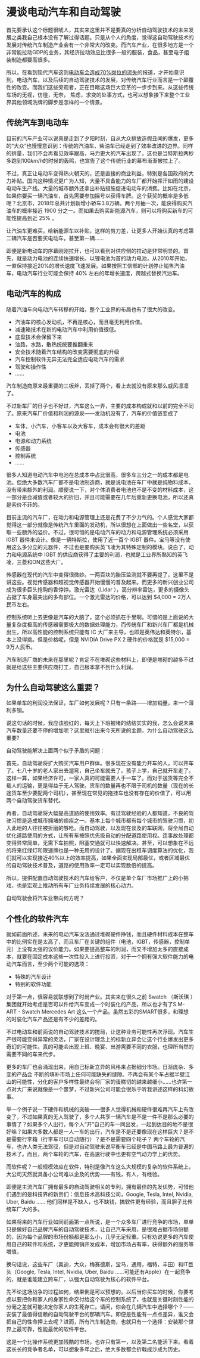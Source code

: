 # 漫谈电动汽车和自动驾驶

首先要承认这个标题很唬人，其实来这里并不是要真的分析自动驾驶技术的未来发展之类我自己根本没有了解过得话题。只是从个人的角度，觉得这自动驾驶技术的发展对传统汽车制造产业会有一个非常大的改变。而汽车产业，在很多地方是一个非常能拉动GDP的业务，其经济拉动效应比很多一般的服装，食品，甚至电子组装制造都要高很多。

所以，在看到现代汽车这则[电动车会造成70%岗位的流失](http://auto.gasgoo.com/News/2018/03/27011955195570037538C101.shtml)的报道，才开始意识到，电动汽车，以及后续的自动驾驶技术的发展，对传统汽车行业而言是一个颠覆性的改变。而我们这些旁观者，正在目睹这场巨大变革的一步步到来。从这些传统车场的无视，彷徨，无奈， 焦虑，求变的处事方式，也可以想象接下来整个工业界其他领域洗牌的脚步是怎样的一个情景。

## 传统汽车到电动车

目前的汽车产业可以说真是走到了夕阳时刻，自从大众排放造假丑闻的爆发，更多的“大众”也慢慢意识到：传统的汽油车、柴油车已经走到了效率改进的边界。同样的排量，我们不会再看见效率跟高，马力更大的汽车出现了。这也是当特斯拉两秒多跑到100$km/h$的时候的轰鸣，也宣告了这个传统行业的幕布渐渐被拉上了。

不过，真正让电动车变得热火朝天的，还是直接的商业利益，特别是各国政府的大力补贴。国内这种情况更广为人知，大量不具备能力的车厂都开始挥汗如雨的建设电动车生产线。大量的城市额外还拿出补贴措施促进电动车的消费。比如在北京，如果你要买一辆汽油车，首先需要参加摇号以获得车牌。这个获奖的概率是多低呢？北京市，2018年总共计划新增小轿车3.8万辆，两个月抽一次，能获得购买汽油车的概率接近 1900 分之一。而如果去购买新能源汽车，则可以将购买新车的可能性提高到近 25% 。

让汽油车更难买，给新能源车以补贴，这样的剪刀差，让更多人开始认真的考虑第二辆汽车是否要买电动车，甚至第一辆……

即便是新电动车的序幕刚刚拉开，也可以看到对供应侧的拉动是非常明显的。首先，就是动力电池的连续快速增长。以锂电池为首的动力电池，从2010年开始，一直保持接近20%的增长速度飞速发展。如果按照工信部的计划停止销售汽油车，电动汽车行业可能会保持 40% 左右的年增长速度，跨越式替换汽油车。

## 电动汽车的构成

随着汽油车向电动汽车转移的开始，整个工业界的布局也有了很大的改变。

- 汽油车的核心发动机，不再是核心，而且毫无利用价值。
- 减速箱技术在新的电动汽车中利用价值很低。
- 底盘技术会保留下来
- 油路，水路，散热统统要推翻重来
- 安全技术随着汽车结构的改变需要彻底的升级
- 汽车控制软件无异无法完全适应电动汽车的需求
- 驾驶和操作性
- ……

汽车制造商原来最重要的三板斧，丢掉了两个，看上去就没有原来那么威风凛凛了。

不过新车厂的日子也不好过，汽车这么一弄，主要的成本构成就和以前的完全不同了。原来汽车厂价值和利润的源泉——发动机没有了，汽车的价值链变成了

- 车体，小汽车，小客车以及大客车，成本会有很大的差距
- 电池
- 电源和动力系统
- 传感器
- 控制系统
- ……

很多人知道电动汽车中电池在总成本中占比很高，很多车三分之一的成本都是电池。但绝大多数汽车厂都不是电池制造商，就是说电池在车厂中就是纯物料成本，没有带来额外的利润。顺便说一下，对个体消费者电池也不是不变的材料成本，这一部分是会减值或者较大的折旧，并且可能需要在几年后重新更换电池，所以还真是索价不菲的。

目前主流的汽车厂，在动力和电源管理上还是花费了不少力气的。个人感觉大家都觉得这一部分就像是传统汽车里面的发动机，所以很想在上面做出一些名堂，以获取一些额外的溢价。不过，很可惜的是电动汽车的动力和电源管理系统必须采用 IGBT 器件来设计。像是一辆特斯拉，使用了近一百个 IGBT 器件。宝马等没有使用这么多分立的元器件，不过也是要购买英飞凌为其特殊定制的模块。说白了，动力和电源系统中 IGBT 的供应商获得了主要的利润，也就是工业界所熟知的英飞凌，三菱和ON这些大厂。

传感器在现代的汽车中变得很微妙。一两百块的胎压监测就不要再提了，这里不是讲这些。视觉传感器和超视觉传感器开始慢慢的普及起来。而更多的新兴创业公司成为很多巨头抢购的香饽饽。激光雷达（Lidar ），高分辨率雷达，更多的摄像头占据了车身最突出的多有部位。一个激光雷达的价格，可以达到 $4,000 = 2万人民币左右。

控制系统听上去更像是汽车的大脑了，这个必须抓在手里啊。可惜的是上面说的大量复杂度极高的传感器需要极大的数据处理能力，而传统车厂和新兴车厂都是机械出生，所以高性能的控制系统只能有 IC 大厂来主导，也即是英伟达和英特尔，基本上没得挑。但是价格呢，但是 NVIDIA Drive PX 2 硬件的价格就是 $15,000 = 9万人民币。

汽车制造厂商的未来在那里呢？肯定不在堆砌这些材料上，即便是堆砌的越多不过就是给这些主要供应商打工，自己根本拿不到什么利润。

## 为什么自动驾驶这么重要？

如果单车的利润没法保证，车厂如何发展呢？只有一条路——增加销量，来一个薄利多销。

说这句话的时候，我应该脸红的，每天上下班被堵的结结实实的我，怎么会说未来汽车数量还要不停的增加呢？这里就引出来今天所说的主题，为什么自动驾驶这么重要?

自动驾驶能解决上面两个似乎矛盾的问题：

首先，自动驾驶将扩大购买汽车用户群体。很多现在没有能力开车的人，可以开车了。七八十岁的老人家出去遛弯，自己坐车就去了。孩子上学，自己就开车走了。这样一算，如果经济许可，一家人真的可能需要人手一车了。而对于送货等完全不载人的运输，更是得益于无人驾驶。货车的数量再也不限于司机的数量（现在的长途货车至少要配两个司机），甚至现在常见的拖挂车也没有存在的价值了，可以用两个自动驾驶货车替代。

再者，自动驾驶将大幅提高道路的使用效率。有过驾驶经验的人都知道，不良的驾驶习惯是造成城市拥堵的痼疾之一。基本上每个城市都有每个城市的驾驶习惯，初入此地的人往往被折磨的够呛。而自动驾驶，以及现在谈及的车联网，将全局自动优化道路使用的方式，让所有车按照优先级自动的分配道路使用权。连事故处理都变得异常简单，无需下车拍照，阻塞交通就可以快速解决。甚至，可以想象在不远的将来红绿灯和限速牌也是一种无用的设计了。据现在出租车调度算法的优化，我们就可以实现接近40%以上的效率提高，如果全面实现局部最优，或者区域最优的自动驾驶技术普及，道路的使用效率一定可以实现数倍的提高。

所以，提供配置自动驾驶技术的汽车给客户，不仅是单个车厂市场推广上的小把戏，也是宏观上推动所有车厂业务持续发展的核心动力。

自动驾驶会将汽车业带向何方呢？

## 个性化的软件汽车

就如前面所述，未来的电动汽车没法通过堆砌硬件挣钱，而且硬件材料成本在整车中的比例实在是太高了，而且车厂在关键的组件（电池，IGBT，传感器，控制单元）上没有太强的议价能力。如果要提高整车的利润，而又不增加太多的直接成本，就要在固定成本这些一次性投入上进行投资，对于一个拥有强大软件能力的电动汽车而言，至少两个可能的选项：

- 特殊的汽车设计
- 特别的软件功能

对于第一点，很容易就联想到了时尚产业。其实来在很久之前 Swatch （斯沃琪 ）集团就开始考虑是否可以件给汽车变成一个时装化的产品，所以也才有了S.M-ART - Swatch Mercedes Art 这么一个产品。虽然五彩的SMART很多，和理想的时装化汽车产品还是有不少的差距的。

不过电动车和前面说的自动驾驶技术的搅局，让这种业务可能性再次浮现。汽车生产很可能变得异常的灵活，厂家在设计理念上的标新立异会让这个行业爆发出更多奇幻的可能性。真的可能会出现上班、晚宴、出游需要不同的衣服，也理所当然的需要不同的车来代步。

更多的车厂也会涌现出来，用自己标新立异的风格来占据细分市场。日渐庞杂、多变的产品会 不断的填补市场上任何可能缺失的缝隙。不再会有某个车占据半壁江山的可能性，分化的客户多样性最终会将厂家的蛋糕切的越来越细小……也许第一点对大厂来说就像是一个噩梦，不过新兴公司可能会很乐于听我讲述这样的科幻故事。

举一个例子说一下硬件和机械的突破——很多人觉得机械和硬件很难再汽车上有改变了，不过如果真的无人驾驶了，多个人共享一辆汽车是不是一件不是那么必要的事情了？如果多个人出行，每个人“开”自己的车一同出发，一起到达目的地不是很好嘛？如果大多数人都是一人一车的出行，汽车是不是还要像现在这样巨大？是不是需要行李箱（行李车可以自动随行）？是不是需要四个轮子？ 两个车轮的汽车，也许人类无法驾驭，但是对自动驾驶来说平衡车已经是中国马路上最为普遍的技术了。而且，两个车轮的汽车，在高速行驶中也更有空气动力学上的优势。

而软件呢？一般规模效应在软件，特别是像汽车这么大规模的复杂的软件系统上，大公司天然就具备小公司难以企及的优势——有钱，有人，有经验。

即便是主流汽车厂拥有最多的自动驾驶相关的专利，拥有最佳的先发优势，可惜他们遇到的是科技界的新贵们：信息技术高科技公司，Google, Tesla, Intel, Nvidia, Uber, Baidu …… 他们同样是不缺人，也不缺钱，搞软件更有经验，而且胆子比传统车厂大的多。

如果将来的汽车行业如同前面第一点所说，是一个众多车厂进行竞争的市场，单单只是做好自己品牌汽车的自动驾驶技术，让自己汽车采用，是很难占据市场份额的，因为每个品牌的市场份额都是那么小，几乎无足轻重。只有劝说更多的汽车使用自己的软件和系统，才更能摊销开发成本，增加市场占有率，获得额外的服务等增值。

换句话说，这些车厂（奥迪，大众，梅赛德斯，宝马，通用，福特，丰田）和IT巨头（Google, Tesla, Intel, Nvidia, Uber, Baidu ……可能还有Apple）在一起竞争的，就是谁能建立跨车厂，以强大自动驾驶为核心的软件平台。

先不论这场战争的过程如何，结果倒是可以预想的。以后当你买车的时候，你要考虑以要把你和家人的身家性命交付给这个车的控制系统了，也就是关键时刻性能的分毫之差就可能决定你家人的生死存亡。请问，你会在几辆汽车中选择哪个？——安装了最值得信赖的自动驾驶平台的那辆汽车。即便是性能有一点点差异，谁又会把自己的性命押上去呢？进而，所有汽车制造商，也就只有一个选择：安装那个世界上最可靠，性能最优的软件平台。

这是一个比操作系统更加残酷的市场，也许只有第一，以及第二名能活下来。看着这长长的竞争者名单，可以想象多年之后，绝大多数都会折戟成沙成为历史。